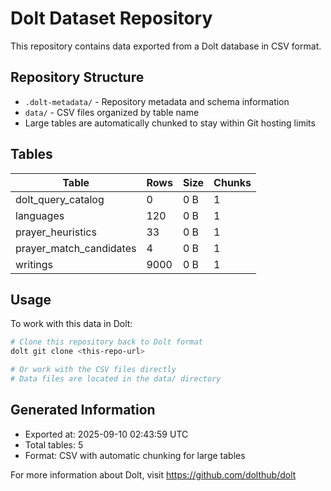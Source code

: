 # Dolt Dataset Repository

This repository contains data exported from a Dolt database in CSV format.

## Repository Structure

- `.dolt-metadata/` - Repository metadata and schema information
- `data/` - CSV files organized by table name
- Large tables are automatically chunked to stay within Git hosting limits

## Tables

| Table | Rows | Size | Chunks |
|-------|------|------|--------|
| dolt_query_catalog | 0 | 0 B | 1 |
| languages | 120 | 0 B | 1 |
| prayer_heuristics | 33 | 0 B | 1 |
| prayer_match_candidates | 4 | 0 B | 1 |
| writings | 9000 | 0 B | 1 |

## Usage

To work with this data in Dolt:

```bash
# Clone this repository back to Dolt format
dolt git clone <this-repo-url>

# Or work with the CSV files directly
# Data files are located in the data/ directory
```

## Generated Information

- Exported at: 2025-09-10 02:43:59 UTC
- Total tables: 5
- Format: CSV with automatic chunking for large tables

For more information about Dolt, visit https://github.com/dolthub/dolt
